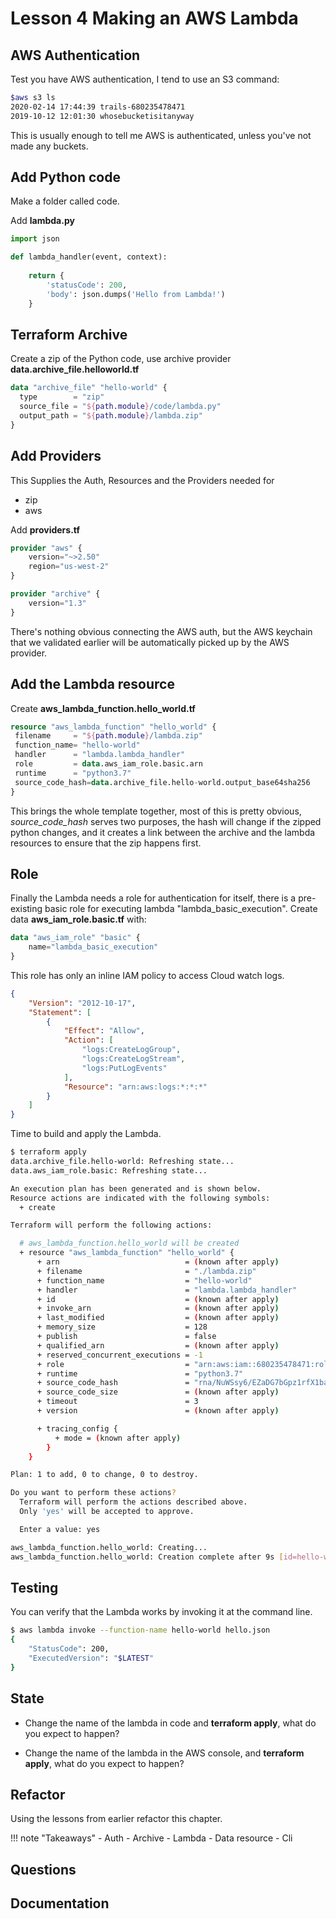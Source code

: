# Lesson 4 Making an AWS Lambda

## AWS Authentication

Test you have AWS authentication, I tend to use an S3 command:

```bash
$aws s3 ls
2020-02-14 17:44:39 trails-680235478471
2019-10-12 12:01:30 whosebucketisitanyway
```

This is usually enough to tell me AWS is authenticated, unless you've not made any buckets.

## Add Python code

Make a folder called code.

Add **lambda.py**

```python
import json

def lambda_handler(event, context):
    
    return {
        'statusCode': 200,
        'body': json.dumps('Hello from Lambda!')
    }
```

## Terraform Archive

Create a zip of the Python code, use archive provider **data.archive_file.helloworld.tf**

```terraform
data "archive_file" "hello-world" {
  type        = "zip"
  source_file = "${path.module}/code/lambda.py"
  output_path = "${path.module}/lambda.zip"
}
```

## Add Providers

This Supplies the Auth, Resources and the Providers needed for

- zip
- aws

Add **providers.tf**

```terraform
provider "aws" {
    version="~>2.50"
    region="us-west-2"
}

provider "archive" {
    version="1.3"
}
```

There's nothing obvious connecting the AWS auth, but the AWS keychain that we validated earlier will be automatically picked up by the AWS provider.

## Add the Lambda resource

Create **aws_lambda_function.hello_world.tf**

```terraform
resource "aws_lambda_function" "hello_world" {
 filename     = "${path.module}/lambda.zip"
 function_name= "hello-world"  
 handler      = "lambda.lambda_handler"
 role         = data.aws_iam_role.basic.arn
 runtime      = "python3.7"
 source_code_hash=data.archive_file.hello-world.output_base64sha256
}
```

This brings the whole template together, most of this is pretty obvious,
*source_code_hash* serves two purposes, the hash will change if the zipped python changes, and it creates a link between the archive and the lambda resources to ensure that the zip happens first.

## Role

Finally the Lambda needs a role for authentication for itself, there is a pre-existing basic role for executing lambda "lambda_basic_execution".
Create data **aws_iam_role.basic.tf** with:

```terraform
data "aws_iam_role" "basic" {
    name="lambda_basic_execution"
}
```

This role has only an inline IAM policy to access Cloud watch logs.

```json
{
    "Version": "2012-10-17",
    "Statement": [
        {
            "Effect": "Allow",
            "Action": [
                "logs:CreateLogGroup",
                "logs:CreateLogStream",
                "logs:PutLogEvents"
            ],
            "Resource": "arn:aws:logs:*:*:*"
        }
    ]
}
```

Time to build and apply the Lambda.

```bash
$ terraform apply
data.archive_file.hello-world: Refreshing state...
data.aws_iam_role.basic: Refreshing state...

An execution plan has been generated and is shown below.
Resource actions are indicated with the following symbols:
  + create

Terraform will perform the following actions:

  # aws_lambda_function.hello_world will be created
  + resource "aws_lambda_function" "hello_world" {
      + arn                            = (known after apply)
      + filename                       = "./lambda.zip"
      + function_name                  = "hello-world"
      + handler                        = "lambda.lambda_handler"
      + id                             = (known after apply)
      + invoke_arn                     = (known after apply)
      + last_modified                  = (known after apply)
      + memory_size                    = 128
      + publish                        = false
      + qualified_arn                  = (known after apply)
      + reserved_concurrent_executions = -1
      + role                           = "arn:aws:iam::680235478471:role/lambda_basic_execution"
      + runtime                        = "python3.7"
      + source_code_hash               = "rna/NuWSsy6/EZaDG7bGpz1rfX1bawF3OAKjyjBc/i8="
      + source_code_size               = (known after apply)
      + timeout                        = 3
      + version                        = (known after apply)

      + tracing_config {
          + mode = (known after apply)
        }
    }

Plan: 1 to add, 0 to change, 0 to destroy.

Do you want to perform these actions?
  Terraform will perform the actions described above.
  Only 'yes' will be accepted to approve.

  Enter a value: yes

aws_lambda_function.hello_world: Creating...
aws_lambda_function.hello_world: Creation complete after 9s [id=hello-world]
```

## Testing

You can verify that the Lambda works by invoking it at the command line.

```bash
$ aws lambda invoke --function-name hello-world hello.json
{
    "StatusCode": 200,
    "ExecutedVersion": "$LATEST"
}
```

## State

- Change the name of the lambda in code and **terraform apply**, what do you expect to happen?

- Change the name of the lambda in the AWS console, and **terraform apply**, what do you expect to happen?

## Refactor

Using the lessons from earlier refactor this chapter.

!!! note "Takeaways"
    - Auth
    - Archive
    - Lambda
    - Data resource
    - Cli

## Questions

## Documentation
